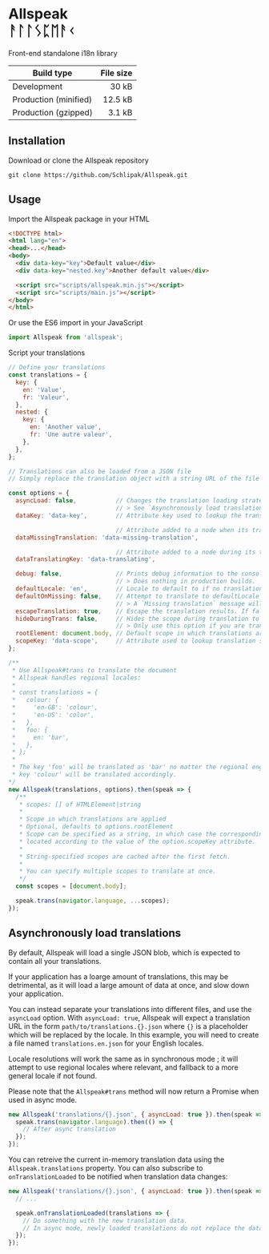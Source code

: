 # Allspeak<br/>ᚨᛚᛚᛊᛈᛖᚨᚲ

Front-end standalone i18n library

| Build type            | File size |
| --------------------- | --------: |
| Development           | 30 kB     |
| Production (minified) | 12.5 kB   |
| Production (gzipped)  | 3.1 kB    |

## Installation

Download or clone the Allspeak repository

```
git clone https://github.com/Schlipak/Allspeak.git
```

## Usage

Import the Allspeak package in your HTML

```html
<!DOCTYPE html>
<html lang="en">
<head>...</head>
<body>
  <div data-key="key">Default value</div>
  <div data-key="nested.key">Another default value</div>

  <script src="scripts/allspeak.min.js"></script>
  <script src="scripts/main.js"></script>
</body>
</html>
```

Or use the ES6 import in your JavaScript

```js
import Allspeak from 'allspeak';
```

Script your translations

```js
// Define your translations
const translations = {
  key: {
    en: 'Value',
    fr: 'Valeur',
  },
  nested: {
    key: {
      en: 'Another value',
      fr: 'Une autre valeur',
    },
  },
};

// Translations can also be loaded from a JSON file
// Simply replace the translation object with a string URL of the file

const options = {
  asyncLoad: false,           // Changes the translation loading strategy to async
                              // > See `Asynchronously load translations`
  dataKey: 'data-key',        // Attribute key used to lookup the translations

                              // Attribute added to a node when its translation is missing
  dataMissingTranslation: 'data-missing-translation',

                              // Attribute added to a node during its translation
  dataTranslatingKey: 'data-translating',

  debug: false,               // Prints debug information to the console.
                              // > Does nothing in production builds.
  defaultLocale: 'en',        // Locale to default to if no translation is found
  defaultOnMissing: false,    // Attempt to translate to defaultLocale on missing translation
                              // > A `Missing translation` message will be displayed if false
  escapeTranslation: true,    // Escape the translation results. If false, outputs raw HTML.
  hideDuringTrans: false,     // Hides the scope during translation to prevent seeing the content flash
                              // > Only use this option if you are translating the document right away
  rootElement: document.body, // Default scope in which translations are applied
  scopeKey: 'data-scope',     // Attribute used to lookup translation scopes by name
};

/**
 * Use Allspeak#trans to translate the document
 * Allspeak handles regional locales:
 *
 * const translations = {
 *   colour: {
 *     'en-GB': 'colour',
 *     'en-US': 'color',
 *   },
 *   foo: {
 *     en: 'bar',
 *   },
 * };
 *
 * The key 'foo' will be translated as 'bar' no matter the regional english locale, but the
 * key 'colour' will be translated accordingly.
*/
new Allspeak(translations, options).then(speak => {
  /**
   * scopes: [] of HTMLElement|string
   *
   * Scope in which translations are applied
   * Optional, defaults to options.rootElement
   * Scope can be specified as a string, in which case the corresponding element will be
   * located according to the value of the option.scopeKey attribute.
   *
   * String-specified scopes are cached after the first fetch.
   *
   * You can specify multiple scopes to translate at once.
   */
  const scopes = [document.body];

  speak.trans(navigator.language, ...scopes);
});
```

## Asynchronously load translations

By default, Allspeak will load a single JSON blob, which is expected to contain all your translations.

If your application has a loarge amount of translations, this may be detrimental, as it will load a large amount
of data at once, and slow down your application.

You can instead separate your translations into different files, and use the `asyncLoad` option.
With `asyncLoad: true`, Allspeak will expect a translation URL in the form `path/to/translations.{}.json` where `{}` is a placeholder which will be replaced by the locale.
In this example, you will need to create a file named `translations.en.json` for your English locales.

Locale resolutions will work the same as in synchronous mode ; it will attempt to use regional locales where relevant, and fallback to a more general locale if not found.

Please note that the `Allspeak#trans` method will now return a Promise when used in async mode.

```js
new Allspeak('translations/{}.json', { asyncLoad: true }).then(speak => {
  speak.trans(navigator.language).then(() => {
    // After async translation
  });
});
```

You can retreive the current in-memory translation data using the `Allspeak.translations` property. You can also subscribe to `onTranslationLoaded` to be notified when translation data changes:

```js
new Allspeak('translations/{}.json', { asyncLoad: true }).then(speak => {
  // ...

  speak.onTranslationLoaded(translations => {
    // Do something with the new translation data.
    // In async mode, newly loaded translations do not replace the data, they are appended.
  });
});
```
